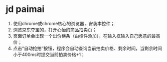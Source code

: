 # jd paimai

 1. 使用chrome或chrome核心的浏览器，安装本控件；
 2. 浏览京东夺宝的，打开心怡的商品拍卖页；
 3. 页面订单会出现一个出价横条（由控件添加），在输入框输入自己愿意的最高价；
 4. 点击“自动抢拍”按钮，程序会自动查询当前拍卖价格、剩余时间，当剩余时间小于400ms时提交当前拍卖价格+1；
